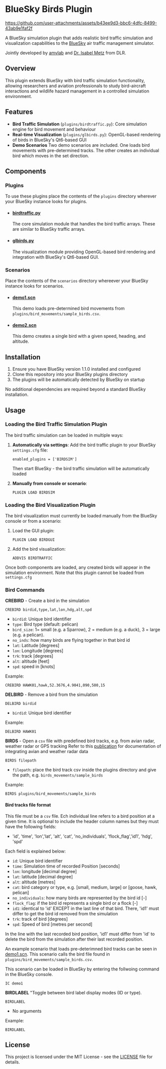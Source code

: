 # BlueSky Birds Plugin



https://github.com/user-attachments/assets/b43ee9d3-bbc6-4dfc-8499-43ab9e1faf2f



A BlueSky simulation plugin that adds realistic bird traffic simulation and visualization capabilities to the [BlueSky](https://github.com/TUDelft-CNS-ATM/bluesky) air traffic management simulator.

Jointly developed by [amvlab](https://amvlab.eu) and [Dr. Isabel Metz](https://www.linkedin.com/in/isabel-c-metz/) from DLR.

## Overview

This plugin extends BlueSky with bird traffic simulation functionality, allowing researchers and aviation professionals to study bird-aircraft interactions and wildlife hazard management in a controlled simulation environment.

## Features

- **Bird Traffic Simulation** (`plugins/birdtraffic.py`): Core simulation engine for bird movement and behaviour
- **Real-time Visualization** (`plugins/glbirds.py`): OpenGL-based rendering of birds in BlueSky's Qt6-based GUI
- **Demo Scenarios** Two demo scenarios are included. One loads bird movements with pre-determined tracks. The other creates an individual bird which moves in the set direction.

## Components

### Plugins

To use these plugins place the contents of the `plugins` directory wherever your BlueSky instance looks for plugins.

   - #### [birdtraffic.py](https://github.com/amvlab/plugins_bluesky_birds/blob/main/plugins/birdtraffic.py)
     The core simulation module that handles the bird traffic arrays. These are similar to BlueSky traffic arrays.

   - #### [glbirds.py](https://github.com/amvlab/plugins_bluesky_birds/blob/main/plugins/glbirds.py)
     The visualization module providing OpenGL-based bird rendering and integration with BlueSky's Qt6-based GUI.

### Scenarios

Place the contents of the `scenarios` directory whereever your BlueSky instance looks for scenarios.

   - #### [demo1.scn](https://github.com/amvlab/plugins_bluesky_birds/blob/main/scenarios/demo1.scn)
     This demo loads pre-determined bird movements from `plugins/bird_movements/sample_birds.csv`.

   - #### [demo2.scn](https://github.com/amvlab/plugins_bluesky_birds/blob/main/scenarios/demo1.scn)
     This demo creates a single bird with a given speed, heading, and altitude.

## Installation

1. Ensure you have BlueSky version 1.1.0 installed and configured
2. Clone this repository into your BlueSky plugins directory
3. The plugins will be automatically detected by BlueSky on startup

No additional dependencies are required beyond a standard BlueSky installation.

## Usage

### Loading the Bird Traffic Simulation Plugin

The bird traffic simulation can be loaded in multiple ways:

1. **Automatically via settings**: Add the bird traffic plugin to your BlueSky `settings.cfg` file:
   ```
   enabled_plugins = ['BIRDSIM']
   ```
   Then start BlueSky - the bird traffic simulation will be automatically loaded

2. **Manually from console or scenario**:
   ```
   PLUGIN LOAD BIRDSIM
   ```

### Loading the Bird Visualization Plugin

The bird visualization must currently be loaded manually from the BlueSky console or from a scenario:

1. Load the GUI plugin:
   ```
   PLUGIN LOAD BIRDGUI
   ```

2. Add the bird visualization:
   ```
   ADDVIS BIRDTRAFFIC
   ```

Once both components are loaded, any created birds will appear in the simulation environment. Note that this plugin cannot be loaded from `settings.cfg`

### Bird Commands

**CREBIRD** - Create a bird in the simulation
```
CREBIRD birdid,type,lat,lon,hdg,alt,spd
```
- `birdid`: Unique bird identifier
- `type`: Bird type (default: pelican)
- `bird_size`: 1= small (e.g. a Sparrow), 2 = medium (e.g. a duck), 3 = large (e.g. a pelican). 
- `no_inds`: how many birds are flying together in that bird id
- `lat`: Latitude [degrees]
- `lon`: Longitude [degrees]
- `trk`: track [degrees]
- `alt`: altitude [feet]
- `spd`: speed in [knots]

Example:
```
CREBIRD HAWK01,hawk,52.3676,4.9041,090,500,15
```

**DELBIRD** - Remove a bird from the simulation
```
DELBIRD birdid
```
- `birdid`: Unique bird identifier

Example:
```
DELBIRD HAWK01
```

**BIRDS** - Open a `csv` file with predefined bird tracks, e.g. from avian radar, weather radar or GPS tracking
Refer to this [publication](https://doi.org/10.3390/aerospace5040112) for documentation of integrating avian and weather radar data

```
BIRDS filepath
```
- `filepath`: place the bird track csv inside the plugins directory and give the path, e.g. `birds_movements/sample_birds`

Example:
```
BIRDS plugins/bird_movements/sample_birds
```

#### Bird tracks file format

This file must be a `csv` file. Ech individual line refers to a bird position at a given time. It is optional to include the header column names but they must have the following fields: 

- 'id', 'time', 'lon','lat', 'alt', 'cat', 'no_individuals', 'flock_flag','id1', 'hdg', 'spd'

Each field is explained below:

- `id`: Unique bird identifier
- `time`: Simulation time of recorded Position [seconds]
- `lon`: longitude [decimal degree]
- `lat`: latitude [decimal degree]
- `alt`: altitude [metres]
- `cat`: bird category or type, e.g. [small, medium, large] or [goose, hawk, pelican]
- `no_individuals`: how many birds are represented by the bird id [-]
- `flock_flag`: if the bird id represents a single bird or a flock [-]
- `id1`: identical to 'id' EXCEPT in the last line of that bird. There, 'id1' must differ to get the bird id removed from the simulation
- `trk`: track of bird [degrees] 
- `spd`: Speed of bird [metres per second]

In the line with the last recorded bird position, 'id1' must differ from 'id' to delete the bird from the simulation after their last recorded position.

An example scenario that loads pre-deterimned bird tracks can be seen in [demo1.scn](https://github.com/amvlab/plugins_bluesky_birds/blob/main/scenarios/demo1.scn). This scenario calls the bird file found in `plugins/bird_movements/sample_birds.csv`.

This scenario can be loaded in BlueSky by entering the follwoing command in the BlueSky console.

```
IC demo1
```

**BIRDLABEL** "Toggle between bird label display modes (ID or type).
```
BIRDLABEL
```
- No arguments

Example:
```
BIRDLABEL
```

## License

This project is licensed under the MIT License - see the [LICENSE](LICENSE) file for details.
